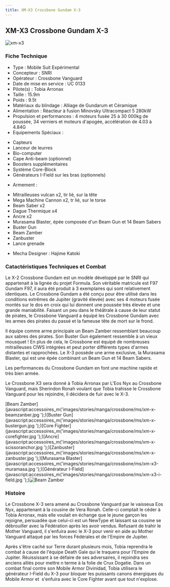 ```yaml
---
title: XM-X3 Crossbone Gundam X-3
---
```


XM-X3 Crossbone Gundam X-3
--------------------------

![xm-x3](/images/stories/manga/crossbone/ms/xm-x3.jpg)


### Fiche Technique


- Type : Mobile Suit Expérimental  
- Concepteur : SNRI  
- Opérateur : Crossbone Vanguard  
- Date de mise en service : UC 0133  
- Pilote(s) : Tobia Arronax  
- Taille : 15.9m  
- Poids : 9.5t  
- Matériaux du blindage : Alliage de Gundarum et Céramique  
- Alimentation : Réacteur à fusion Minovsky Ultracompact 5 280kW  
- Propulsion et performances : 4 moteurs fusée 25 à 30 000kg de poussée, 34 verniers et moteurs d'apogée, accélération de 4.03 à 4.84G  
- Equipements Spéciaux :


* Capteurs
* Lanceur de leurres
* Bio-computer
* Cape Anti-beam (optionnel)
* Boosters supplémentaires
* Système Core-Block
* Générateurs I-Field sur les bras (optionnels)


- Armement :


* Mitrailleuses vulcan x2, tir lié, sur la tête
* Mega Machine Cannon x2, tr lié, sur le torse
* Beam Saber x2
* Dague Thermique x4
* Ancre x2
* Murasama Blaster, épée composée d'un Beam Gun et 14 Beam Sabers
* Buster Gun
* Beam Zamber
* Zanbuster
* Lance grenade


- Mecha Designer : Hajime Katoki


### Catactéristiques Techniques et Combat


Le X-2 Crossbone Gundam est un modèle développé par le SNRI qui appartenait à la lignée du projet Formula. Son véritable matricule est F97 Gundam F97, il aura été produit à 3 exemplaires qui sont relativement identiques. Le Crossbone Gundam a été conçu pour être utilisé dans les conditions extrêmes de Jupiter (gravité élevée) avec ses 4 moteurs fusée montés sur le dos en croix qui lui donnent une poussée très élevée et une grande maniabilité. Faisant un peu dans le théâtrale à cause de leur statut de pirates, le Crossbone Vanguard a équipé les Crossbone Gundam avec les armes des pirates du passé et la fameuse tête de mort sur le frond.


Il équipe comme arme principale un Beam Zamber ressemblant beaucoup aux sabres des pirates. Son Buster Gun également ressemble à un vieux mousquet ! En plus de cela, le Crossbone est équipé de nombreuses mitrailleuses CIWS intégrées et peut porter différents types d'armes distantes et rapprochées. Le X-3 possède une arme exclusive, la Murasama Blaster, qui est une épée combinant un Beam Gun et 14 Beam Sabers. 


Les performances du Crossbone Gundam en font une machine rapide et très bien armée.


Le Crossbone X3 sera donné à Tobia Arronax par L'Eos Nyx au Crossbone Vanguard, mais Sherindon Ronah voulant que Tobia trahisse le Crossbone Vanguard pour les rejoindre, il décidera de fuir avec le X-3.


[Beam Zamber](javascript:accessoires_m('images/stories/manga/crossbone/ms/xm-x-beamzanber.jpg
');)[Buster Gun](javascript:accessoires_m('images/stories/manga/crossbone/ms/xm-x-bustergun.jpg
');)[Core Fighter](javascript:accessoires_m('images/stories/manga/crossbone/ms/xm-x-corefighter.jpg
');)[Ancre](javascript:accessoires_m('images/stories/manga/crossbone/ms/xm-x-scissoranchor.jpg
');)[Zanbuster](javascript:accessoires_m('images/stories/manga/crossbone/ms/xm-x-zanbuster.jpg
');)[Murasama Blaster](javascript:accessoires_m('images/stories/manga/crossbone/ms/xm-x3-muramasa.jpg
');)[Générateur I-Field](javascript:accessoires_m('images/stories/manga/crossbone/ms/xm-x3-i-field.jpg
');)![
Beam Zamber](/images/stories/manga/crossbone/ms/xm-x-beamzanber.jpg
) 
### Histoire


Le Crossbone X-3 sera amené au Crossbone Vanguard par le vaisseua Eos Nyx, appartenant à la cousine de Vera Ronah. Celle-ci comptait le céder à Tobia Arronax, mais elle voulait en échange que le jeune garçon les rejoigne, persuadée que celui-ci est un NewType et laissant sa cousine se débrouiller avec la Fédération après les avoir vendus. Refusant de trahir le Mother Vanguard, il s'enfuira avec le X-3 pour venir en aide au Mother Vanguard attaqué par les forces Fédérales et de l'Empire de Jupiter. 


Après s'être caché sur Terre durant plusieurs mois, Tobia reprendra le combat à cause de l'équipe Death Gale qui le traquera pour l'Empire de Jupiter. Réuississant à se défaire de ses adversaires, il rejoindra ses anciens alliés pour mettre n terme à la folie de Crux Dogatie. Dans un combat final contre son Mobile Armor Divinidad, Tobia utilisera le générateur I-Field du X-3 pour bloquer les puissants canons énergiques du Mobile Armor et  s'enfuira avec le Core Fighter avant que tout n'explose. 


